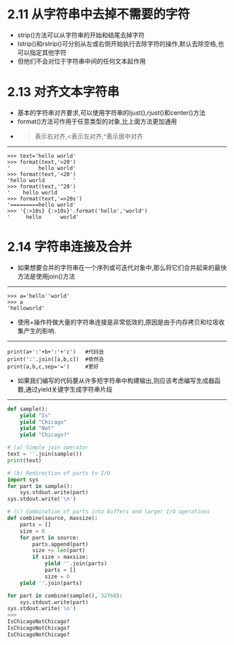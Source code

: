 # 2.11 从字符串中去掉不需要的字符 #
* strip()方法可以从字符串的开始和结尾去掉字符
* lstrip()和rstrip()可分别从左或右侧开始执行去除字符的操作,默认去除空格,也可以指定其他字符
* 但他们不会对位于字符串中间的任何文本起作用
# 2.13 对齐文本字符串 #
* 基本的字符串对齐要求,可以使用字符串的ljust(),rjust()和center()方法
* format()方法可作用于任意类型的对象,比上面方法更加通用
* >表示右对齐,<表示左对齐,^表示居中对齐
***
	>>> text='hello world'
	>>> format(text,'>20')
	'         hello world'
	>>> format(text,'<20')
	'hello world         '
	>>> format(text,'^20')
	'    hello world     '
	>>> format(text,'=>20s')
	'=========hello world'
	>>> '{:>10s} {:>10s}'.format('hello','world')
	'     hello      world'
# 2.14 字符串连接及合并 #
* 如果想要合并的字符串在一个序列或可迭代对象中,那么将它们合并起来的最快方法是使用join()方法
***
	>>> a='hello''world'
	>>> a
	'helloworld'	
* 使用+操作符做大量的字符串连接是非常低效的,原因是由于内存拷贝和垃圾收集产生的影响.
***
	print(a+':'+b+':'+'c')   #代码丑
	print(':'.join([a,b,c])  #依然丑
	print(a,b,c,sep='=')     #更好
* 如果我们编写的代码要从许多短字符串中构建输出,则应该考虑编写生成器函数,通过yield关键字生成字符串片段
***
```python
def sample():
    yield "Is"
    yield "Chicago"
    yield "Not"
    yield "Chicago?"

# (a) Simple join operator
text = ''.join(sample())
print(text)

# (b) Redirection of parts to I/O
import sys
for part in sample():
    sys.stdout.write(part)
sys.stdout.write('\n')

# (c) Combination of parts into buffers and larger I/O operations
def combine(source, maxsize):
    parts = []
    size = 0
    for part in source:
        parts.append(part)
        size += len(part)
        if size > maxsize:
            yield ''.join(parts)
            parts = []
            size = 0
    yield ''.join(parts)

for part in combine(sample(), 32768):
    sys.stdout.write(part)
sys.stdout.write('\n')
>>>
IsChicagoNotChicago?
IsChicagoNotChicago?
IsChicagoNotChicago?

```